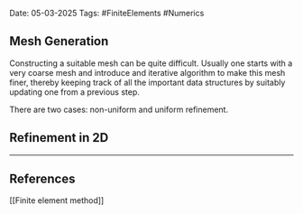 
Date: 05-03-2025
Tags: #FiniteElements #Numerics 

## Mesh Generation

Constructing a suitable mesh can be quite difficult. Usually one starts with a very coarse mesh and introduce and iterative algorithm to make this mesh finer, thereby keeping track of all the important data structures by suitably updating one from a previous step.

There are two cases: non-uniform and uniform refinement.
## Refinement in 2D

---
## References
[[Finite element method]]